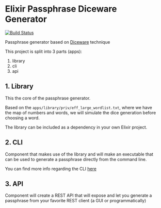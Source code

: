 # Elixir Passphrase Diceware Generator 

[![Build Status](https://travis-ci.com/sfat/elixir-passphrase-diceware-generator.svg?branch=master)](https://travis-ci.com/sfat/elixir-passphrase-diceware-generator)

Passphrase generator based on [Diceware](http://world.std.com/~reinhold/diceware.html) technique

This project is split into 3 parts (apps):
1. library
2. cli
3. api

## 1. Library

This the core of the passphrase generator. 

Based on the `apps/library/priv/eff_large_wordlist.txt`, where we have the map of numbers and words,
we will simulate the dice generation before choosing a word.

The library can be included as a dependency in your own Elixir project.

## 2. CLI

Component that makes use of the library and will make an executable that can be used to generate a passphrase
directly from the command line.

You can find more info regarding the CLI [here](apps/cli/README.md)

## 3. API

Component will create a REST API that will expose and let you generate a passphrase from your favorite
REST client (a GUI or programmatically)

